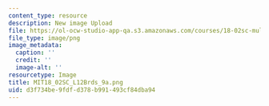 ```yaml
---
content_type: resource
description: New image Upload
file: https://ol-ocw-studio-app-qa.s3.amazonaws.com/courses/18-02sc-multivariable-calculus-fall-2010/d3f734be9fdfd378b991493cf84dba94_MIT18_02SC_L12Brds_9a.png
file_type: image/png
image_metadata:
  caption: ''
  credit: ''
  image-alt: ''
resourcetype: Image
title: MIT18_02SC_L12Brds_9a.png
uid: d3f734be-9fdf-d378-b991-493cf84dba94
---
```

